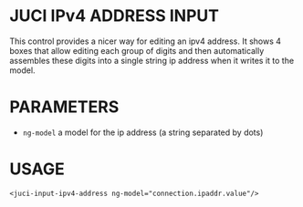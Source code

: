 JUCI IPv4 ADDRESS INPUT
=======================

This control provides a nicer way for editing an ipv4 address. It shows 4 boxes that allow editing each group of digits and then automatically assembles these digits into a single string ip address when it writes it to the model. 

PARAMETERS
==========

* `ng-model` a model for the ip address (a string separated by dots)

USAGE
=====

	<juci-input-ipv4-address ng-model="connection.ipaddr.value"/>
